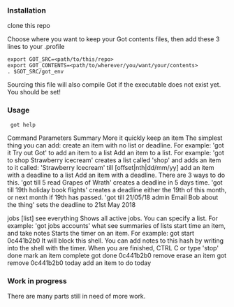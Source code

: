 
### Installation

clone this repo

Choose where you want to keep your Got contents files, then add these 3 lines to your .profile

```
export GOT_SRC=<path/to/this/repo>
export GOT_CONTENTS=<path/to/wherever/you/want/your/contents>
. $GOT_SRC/got_env
```
Sourcing this file will also compile Got if the executable does not exist yet.
You should be set! 


### Usage
```
 got help
```
Command   Parameters                            Summary                                 More
it        <item>                                quickly keep an item                    The simplest thing you can add: create an item with no list or deadline. For example: 'got it Try out Got'
to        <list> <item>                         add an item to a list                   Add an item to a list. For example: 'got to shop Strawberry icecream' creates a list called 'shop' and adds an item to it called: 'Strawberry Icecream'
till      [offset|nth|dd/mm/yy] <list> <item>   add an item with a deadline to a list   Add an item with a deadline. There are 3 ways to do this. 'got till 5 read Grapes of Wrath' creates a deadline in 5 days time. 'got till 19th holiday book flights' creates a deadline
                                                                                        either the 19th of this month, or next month if 19th has passed. 'got till 21/05/18 admin Email Bob about the thing' sets the deadline to 21st May 2018

jobs      [list]                                see everything                          Shows all active jobs. You can specify a list. For example: 'got jobs accounts'
what                                            see summaries of lists
start     <hash>                                time an item, and take notes            Starts the timer on an item. For example: got start 0c441b2b0 It will block this shell. You can add notes to this hash by writing into the shell with the timer. When you are finished, CTRL C or type 'stop'
done      <hash>                                mark an item complete                   got done 0c441b2b0
remove    <hash>                                erase an item                           got remove 0c441b2b0
today     <list> <item>                         add an item to do today



### Work in progress
There are many parts still in need of more work.
